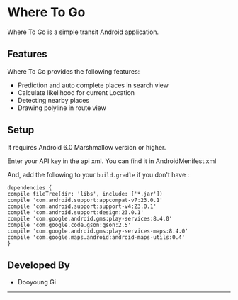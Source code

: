 Where To Go
===========

Where To Go is a simple transit Android application.

Features
-----
Where To Go provides the following features:
* Prediction and auto complete places in search view
* Calculate likelihood for current Location
* Detecting nearby places
* Drawing polyline in route view

Setup
-----
It requires Android 6.0 Marshmallow version or higher.

Enter your API key in the api xml. You can find it in AndroidMenifest.xml

And, add the following to your `build.gradle` if you don't have :

	dependencies {
    compile fileTree(dir: 'libs', include: ['*.jar'])
    compile 'com.android.support:appcompat-v7:23.0.1'
    compile 'com.android.support:support-v4:23.0.1'
    compile 'com.android.support:design:23.0.1'
    compile 'com.google.android.gms:play-services:8.4.0'
    compile 'com.google.code.gson:gson:2.5'
    compile 'com.google.android.gms:play-services-maps:8.4.0'
    compile 'com.google.maps.android:android-maps-utils:0.4'
    }



Developed By
-----
* Dooyoung Gi

***
